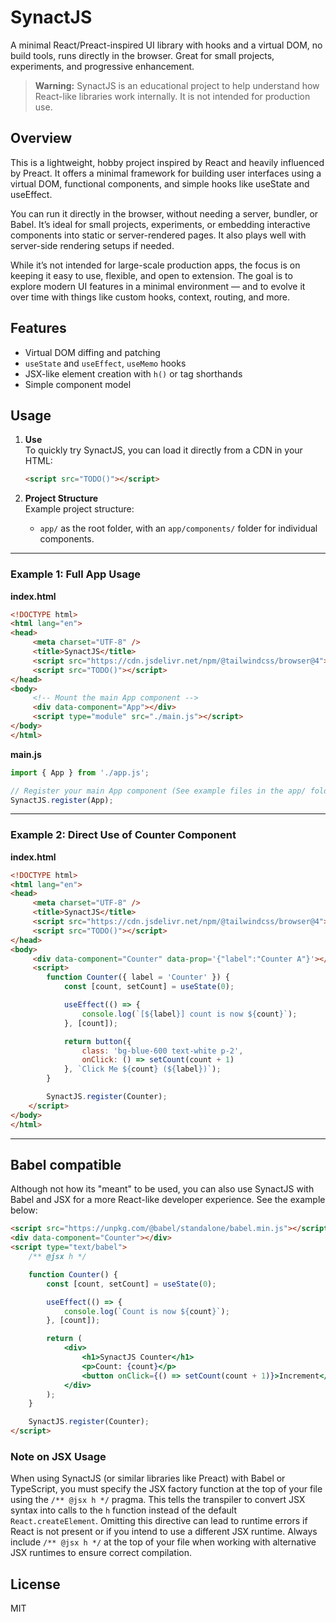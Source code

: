 # SynactJS

A minimal React/Preact-inspired UI library with hooks and a virtual DOM, no build tools, runs directly in the browser. Great for small projects, experiments, and progressive enhancement.

> **Warning:** SynactJS is an educational project to help understand how React-like libraries work internally. It is not intended for production use.

## Overview

This is a lightweight, hobby project inspired by React and heavily influenced by Preact. It offers a minimal framework for building user interfaces using a virtual DOM, functional components, and simple hooks like useState and useEffect.

You can run it directly in the browser, without needing a server, bundler, or Babel. It’s ideal for small projects, experiments, or embedding interactive components into static or server-rendered pages. It also plays well with server-side rendering setups if needed.

While it’s not intended for large-scale production apps, the focus is on keeping it easy to use, flexible, and open to extension. The goal is to explore modern UI features in a minimal environment — and to evolve it over time with things like custom hooks, context, routing, and more.

## Features

- Virtual DOM diffing and patching
- `useState` and `useEffect`, `useMemo` hooks
- JSX-like element creation with `h()` or tag shorthands
- Simple component model

## Usage

1. **Use**  
    To quickly try SynactJS, you can load it directly from a CDN in your HTML:

    ```html
    <script src="TODO()"></script>
    ```

2. **Project Structure**  
    Example project structure:
    - `app/` as the root folder, with an `app/components/` folder for individual components.

---

### Example 1: Full App Usage

**index.html**
```html
<!DOCTYPE html>
<html lang="en">
<head>
     <meta charset="UTF-8" />
     <title>SynactJS</title>
     <script src="https://cdn.jsdelivr.net/npm/@tailwindcss/browser@4"></script>
     <script src="TODO()"></script>
</head>
<body>
     <!-- Mount the main App component -->
     <div data-component="App"></div>
     <script type="module" src="./main.js"></script>
</body>
</html>
```

**main.js**
```js
import { App } from './app.js';

// Register your main App component (See example files in the app/ folder)
SynactJS.register(App);
```

---

### Example 2: Direct Use of Counter Component

**index.html**
```html
<!DOCTYPE html>
<html lang="en">
<head>
     <meta charset="UTF-8" />
     <title>SynactJS</title>
     <script src="https://cdn.jsdelivr.net/npm/@tailwindcss/browser@4"></script>
     <script src="TODO()"></script>
</head>
<body>
     <div data-component="Counter" data-prop='{"label":"Counter A"}'></div>
     <script>
        function Counter({ label = 'Counter' }) {
            const [count, setCount] = useState(0);

            useEffect(() => {
                console.log(`[${label}] count is now ${count}`);
            }, [count]);

            return button({
                class: 'bg-blue-600 text-white p-2',
                onClick: () => setCount(count + 1)
            }, `Click Me ${count} (${label})`);
        }

        SynactJS.register(Counter);
    </script>
</body>
</html>
```

---

## Babel compatible

Although not how its "meant" to be used, you can also use SynactJS with Babel and JSX for a more React-like developer experience. See the example below:

```html
<script src="https://unpkg.com/@babel/standalone/babel.min.js"></script>
<div data-component="Counter"></div>
<script type="text/babel">
    /** @jsx h */

    function Counter() {
        const [count, setCount] = useState(0);

        useEffect(() => {
            console.log(`Count is now ${count}`);
        }, [count]);

        return (
            <div>
                <h1>SynactJS Counter</h1>
                <p>Count: {count}</p>
                <button onClick={() => setCount(count + 1)}>Increment</button>
            </div>
        );
    }

    SynactJS.register(Counter); 
</script>
```

### Note on JSX Usage

When using SynactJS (or similar libraries like Preact) with Babel or TypeScript, you must specify the JSX factory function at the top of your file using the `/** @jsx h */` pragma. This tells the transpiler to convert JSX syntax into calls to the `h` function instead of the default `React.createElement`. Omitting this directive can lead to runtime errors if React is not present or if you intend to use a different JSX runtime. Always include `/** @jsx h */` at the top of your file when working with alternative JSX runtimes to ensure correct compilation.

## License

MIT